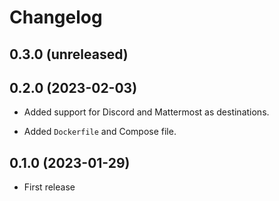 # Changelog


## 0.3.0 (unreleased)


## 0.2.0 (2023-02-03)

- Added support for Discord and Mattermost as destinations.

- Added `Dockerfile` and Compose file.


## 0.1.0 (2023-01-29)

- First release
